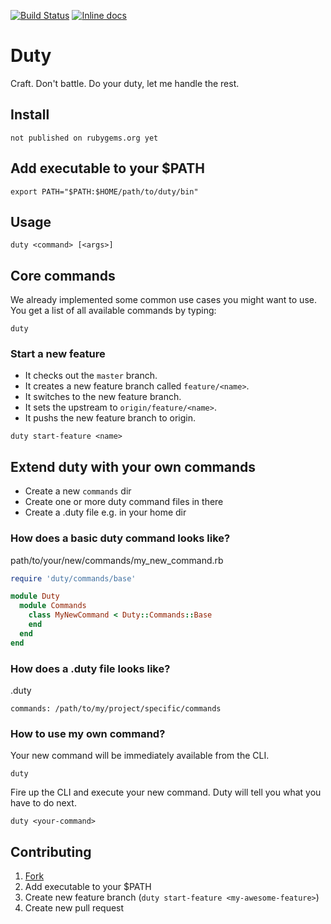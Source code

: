 [![Build Status](https://travis-ci.org/JanOwiesniak/duty.svg?branch=master)](https://travis-ci.org/JanOwiesniak/duty) [![Inline docs](http://inch-ci.org/github/JanOwiesniak/duty.svg?branch=master)](http://inch-ci.org/github/JanOwiesniak/duty)

# Duty

Craft.
Don't battle.
Do your duty, let me handle the rest.

## Install

```
not published on rubygems.org yet
```

## Add executable to your $PATH

```
export PATH="$PATH:$HOME/path/to/duty/bin"
```

## Usage

```
duty <command> [<args>]
```

## Core commands

We already implemented some common use cases you might want to use.
You get a list of all available commands by typing:

```
duty
```

### Start a new feature

* It checks out the `master` branch.
* It creates a new feature branch called `feature/<name>`.
* It switches to the new feature branch.
* It sets the upstream to `origin/feature/<name>`.
* It pushs the new feature branch to origin.

```
duty start-feature <name>
```

## Extend duty with your own commands

* Create a new `commands` dir
* Create one or more duty command files in there
* Create a .duty file e.g. in your home dir

### How does a basic duty command looks like?

path/to/your/new/commands/my_new_command.rb

```ruby
require 'duty/commands/base'

module Duty
  module Commands
    class MyNewCommand < Duty::Commands::Base
    end
  end
end
```

### How does a .duty file looks like?

.duty

```
commands: /path/to/my/project/specific/commands
```

### How to use my own command?

Your new command will be immediately available from the CLI.

```
duty
```

Fire up the CLI and execute your new command.
Duty will tell you what you have to do next.

```
duty <your-command>
```

## Contributing

1. [Fork](http://github.com/JanOwiesniak/duty/fork)
2. Add executable to your $PATH
3. Create new feature branch (`duty start-feature <my-awesome-feature>`)
4. Create new pull request
